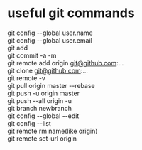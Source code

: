 # useful git commands 

git config --global user.name <br>
git config --global user.email<br>
git add <br>
git commit -a -m <br>
git remote add origin git@github.com:... <br>
git clone git@github.com:... <br>
git remote -v <br>
git pull origin master --rebase <br>
git push -u origin master <br>
git push --all origin -u <br>
git branch newbranch <br>
git config --global --edit <br>
git config --list <br>
git remote rm name(like origin) <br>
git remote set-url origin
